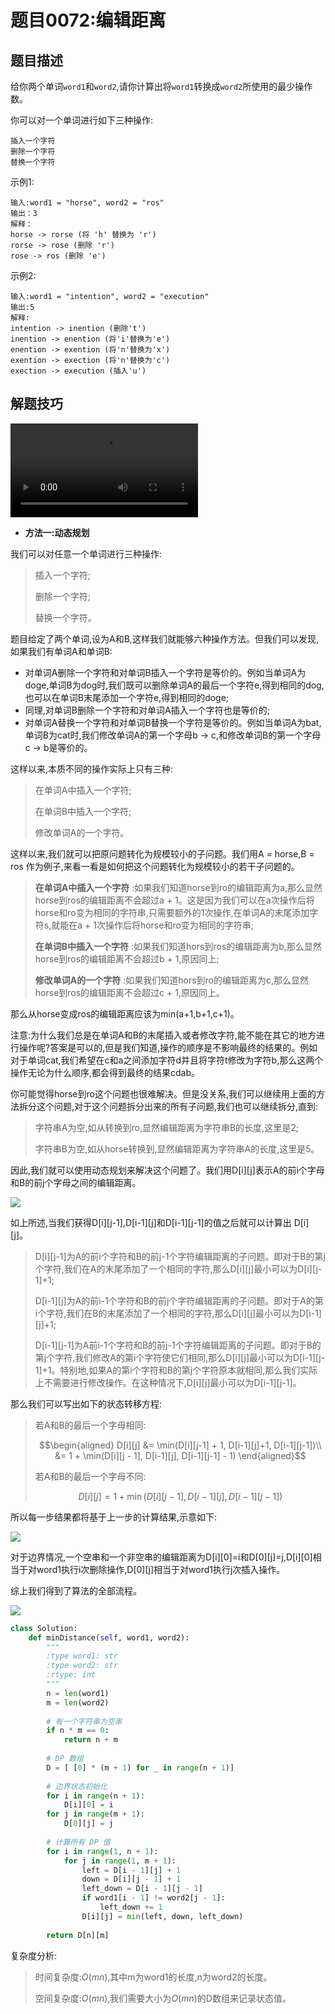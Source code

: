 # 题目0072:编辑距离

## 题目描述

给你两个单词`word1`和`word2`,请你计算出将`word1`转换成`word2`所使用的最少操作数。

你可以对一个单词进行如下三种操作:

```
插入一个字符
删除一个字符
替换一个字符
```

示例1:

```
输入:word1 = "horse", word2 = "ros"
输出：3
解释：
horse -> rorse (将 'h' 替换为 'r')
rorse -> rose (删除 'r')
rose -> ros (删除 'e')
```

示例2:

```
输入:word1 = "intention", word2 = "execution"
输出:5
解释:
intention -> inention (删除't')
inention -> enention (将'i'替换为'e')
enention -> exention (将'n'替换为'x')
exention -> exection (将'n'替换为'c')
exection -> execution (插入'u')
```

## 解题技巧

<video src="../../static/images/leetcode/8baa8020e1d2454599339422ca92fe45.mp4"></video>

* **方法一:动态规划**

我们可以对任意一个单词进行三种操作:

> 插入一个字符;
> 
> 删除一个字符;
> 
> 替换一个字符。

题目给定了两个单词,设为A和B,这样我们就能够六种操作方法。但我们可以发现,如果我们有单词A和单词B:

- 对单词A删除一个字符和对单词B插入一个字符是等价的。例如当单词A为doge,单词B为dog时,我们既可以删除单词A的最后一个字符e,得到相同的dog,也可以在单词B末尾添加一个字符e,得到相同的doge;
- 同理,对单词B删除一个字符和对单词A插入一个字符也是等价的;
- 对单词A替换一个字符和对单词B替换一个字符是等价的。例如当单词A为bat,单词B为cat时,我们修改单词A的第一个字母b -> c,和修改单词B的第一个字母c -> b是等价的。

这样以来,本质不同的操作实际上只有三种:

> 在单词A中插入一个字符;
> 
> 在单词B中插入一个字符;
> 
> 修改单词A的一个字符。

这样以来,我们就可以把原问题转化为规模较小的子问题。我们用A = horse,B = ros 作为例子,来看一看是如何把这个问题转化为规模较小的若干子问题的。

> **在单词A中插入一个字符** :如果我们知道horse到ro的编辑距离为a,那么显然horse到ros的编辑距离不会超过a + 1。这是因为我们可以在a次操作后将horse和ro变为相同的字符串,只需要额外的1次操作,在单词A的末尾添加字符s,就能在a + 1次操作后将horse和ro变为相同的字符串;
> 
> **在单词B中插入一个字符** :如果我们知道hors到ros的编辑距离为b,那么显然horse到ros的编辑距离不会超过b + 1,原因同上;
> 
> **修改单词A的一个字符** :如果我们知道hors到ro的编辑距离为c,那么显然horse到ros的编辑距离不会超过c + 1,原因同上。

那么从horse变成ros的编辑距离应该为min(a+1,b+1,c+1)。

注意:为什么我们总是在单词A和B的末尾插入或者修改字符,能不能在其它的地方进行操作呢?答案是可以的,但是我们知道,操作的顺序是不影响最终的结果的。例如对于单词cat,我们希望在c和a之间添加字符d并且将字符t修改为字符b,那么这两个操作无论为什么顺序,都会得到最终的结果cdab。

你可能觉得horse到ro这个问题也很难解决。但是没关系,我们可以继续用上面的方法拆分这个问题,对于这个问题拆分出来的所有子问题,我们也可以继续拆分,直到:

> 字符串A为空,如从转换到ro,显然编辑距离为字符串B的长度,这里是2;
> 
> 字符串B为空,如从horse转换到,显然编辑距离为字符串A的长度,这里是5。

因此,我们就可以使用动态规划来解决这个问题了。我们用D[i][j]表示A的前i个字母和B的前j个字母之间的编辑距离。

![](https://pic.leetcode-cn.com/426564dbe63a8cdec3de2ebe83ea2a2640bbff41d18c1bac739c9ae4542854af-72_fig1.PNG)

如上所述,当我们获得D[i][j-1],D[i-1][j]和D[i-1][j-1]的值之后就可以计算出 D[i][j]。

> D[i][j-1]为A的前i个字符和B的前j-1个字符编辑距离的子问题。即对于B的第j个字符,我们在A的末尾添加了一个相同的字符,那么D[i][j]最小可以为D[i][j-1]+1;
> 
> D[i-1][j]为A的前i-1个字符和B的前j个字符编辑距离的子问题。即对于A的第i个字符,我们在B的末尾添加了一个相同的字符,那么D[i][j]最小可以为D[i-1][j]+1;
> 
> D[i-1][j-1]为A前i-1个字符和B的前j-1个字符编辑距离的子问题。即对于B的第j个字符,我们修改A的第i个字符使它们相同,那么D[i][j]最小可以为D[i-1][j-1]+1。特别地,如果A的第i个字符和B的第j个字符原本就相同,那么我们实际上不需要进行修改操作。在这种情况下,D[i][j]最小可以为D[i-1][j-1]。

那么我们可以写出如下的状态转移方程:

> 若A和B的最后一个字母相同:
> 
> $$\begin{aligned} D[i][j] &= \min(D[i][j-1] + 1, D[i-1][j]+1, D[i-1][j-1])\\ &= 1 + \min(D[i][j - 1], D[i-1][j], D[i-1][j-1] - 1) \end{aligned}$$
> 
> 若A和B的最后一个字母不同:
> 
> $$D[i][j] = 1 + \min(D[i][j-1], D[i-1][j], D[i-1][j-1])$$

所以每一步结果都将基于上一步的计算结果,示意如下:

![](https://pic.leetcode-cn.com/3241789f2634b72b917d769a92d4f6e38c341833247391fb1b45eb0441fe5cd2-72_fig2.PNG)

对于边界情况,一个空串和一个非空串的编辑距离为D[i][0]=i和D[0][j]=j,D[i][0]相当于对word1执行i次删除操作,D[0][j]相当于对word1执行j次插入操作。

综上我们得到了算法的全部流程。

![](../../static/images/leetcode/860fb6ce901f4de52b8bac17131d74bab4cb2b8d633e288ddb36bab1bc20249c.gif)

```python
class Solution:
    def minDistance(self, word1, word2):
        """
        :type word1: str
        :type word2: str
        :rtype: int
        """
        n = len(word1)
        m = len(word2)
        
        # 有一个字符串为空串
        if n * m == 0:
            return n + m
        
        # DP 数组
        D = [ [0] * (m + 1) for _ in range(n + 1)]
        
        # 边界状态初始化
        for i in range(n + 1):
            D[i][0] = i
        for j in range(m + 1):
            D[0][j] = j
        
        # 计算所有 DP 值
        for i in range(1, n + 1):
            for j in range(1, m + 1):
                left = D[i - 1][j] + 1
                down = D[i][j - 1] + 1
                left_down = D[i - 1][j - 1] 
                if word1[i - 1] != word2[j - 1]:
                    left_down += 1
                D[i][j] = min(left, down, left_down)
        
        return D[n][m]
```

复杂度分析:

> 时间复杂度:$O(mn)$,其中m为word1的长度,n为word2的长度。
> 
> 空间复杂度:$O(mn)$,我们需要大小为$O(mn)$的D数组来记录状态值。